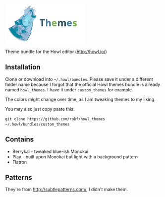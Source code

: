 
![howl_themes](howl_themes.png)

Theme bundle for the Howl editor (http://howl.io/)

## Installation

Clone or download into `~/.howl/bundles`. Please save it under a different folder name because I forgot that the official Howl themes bundle is already named `howl_themes`. I have it under `custom_themes` for example.

The colors might change over time, as I am tweaking themes to my liking.

You may also just copy paste this:

`git clone https://github.com/rokf/howl_themes ~/.howl/bundles/custom_themes`

## Contains

- Berrykai - tweaked blue-ish Monokai
- Play - built upon Monokai but light with a background pattern
- Flatron

## Patterns

They're from http://subtlepatterns.com/, I didn't make them.
